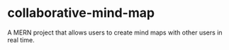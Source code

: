 # collaborative-mind-map
A MERN project that allows users to create mind maps with other users in real time.
